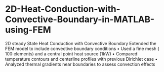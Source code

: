 # 2D-Heat-Conduction-with-Convective-Boundary-in-MATLAB-using-FEM
2D steady State Heat Conduction with Convective Boundary
Extended the FEM model to include convective boundary conditions
• Used a fine mesh ( 100 elements) and a central point heat source (1kW)
• Compared temperature contours and centerline profiles with previous Dirichlet case
• Analyzed thermal gradients near boundaries to assess convection effects
